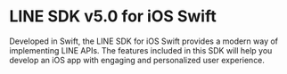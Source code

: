 # LINE SDK v5.0 for iOS Swift

Developed in Swift, the LINE SDK for iOS Swift provides a modern way of implementing LINE APIs. The features included in this SDK will help you develop an iOS app with engaging and personalized user experience.